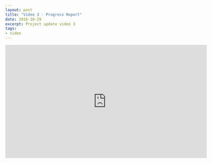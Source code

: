 ```yaml
---
layout: post
title: "Video 3 - Progress Report"
date: 2016-10-29
excerpt: Project update video 3
tags:
- video
---
```


<iframe width="640" height="360" src="https://www.youtube.com/embed/dRqSkR4ENAg" frameborder="0" allowfullscreen></iframe>
